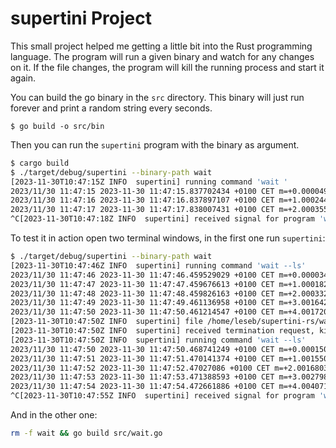 # supertini Project

This small project helped me getting a little bit into the Rust programming language.
The program will run a given binary and watch for any changes on it. If the file changes, the program will kill the running process and start it again.

You can build the go binary in the `src`  directory. This binary will just run forever and print a
random string every seconds.

```
$ go build -o src/bin
```

Then you can run the `supertini` program with the binary as argument.

```bash
$ cargo build
$ ./target/debug/supertini --binary-path wait
[2023-11-30T10:47:15Z INFO  supertini] running command 'wait '
2023/11/30 11:47:15 2023-11-30 11:47:15.837702434 +0100 CET m=+0.000049969 1480460F-538A-15F2-4D14-8D64C4399FDF
2023/11/30 11:47:16 2023-11-30 11:47:16.837897107 +0100 CET m=+1.000244649 1480460F-538A-15F2-4D14-8D64C4399FDF
2023/11/30 11:47:17 2023-11-30 11:47:17.838007431 +0100 CET m=+2.000355031 1480460F-538A-15F2-4D14-8D64C4399FDF
^C[2023-11-30T10:47:18Z INFO  supertini] received signal for program 'wait', bye now!
```

To test it in action open two terminal windows, in the first one run `supertini`:

```bash
$ ./target/debug/supertini --binary-path wait
[2023-11-30T10:47:46Z INFO  supertini] running command 'wait --ls'
2023/11/30 11:47:46 2023-11-30 11:47:46.459529029 +0100 CET m=+0.000034858 042876B8-D336-D18F-071D-12319001FC55
2023/11/30 11:47:47 2023-11-30 11:47:47.459676613 +0100 CET m=+1.000182508 042876B8-D336-D18F-071D-12319001FC55
2023/11/30 11:47:48 2023-11-30 11:47:48.459826163 +0100 CET m=+2.000332064 042876B8-D336-D18F-071D-12319001FC55
2023/11/30 11:47:49 2023-11-30 11:47:49.461136958 +0100 CET m=+3.001642854 042876B8-D336-D18F-071D-12319001FC55
2023/11/30 11:47:50 2023-11-30 11:47:50.461214547 +0100 CET m=+4.001720442 042876B8-D336-D18F-071D-12319001FC55
[2023-11-30T10:47:50Z INFO  supertini] file /home/leseb/supertini-rs/wait changed, notifying channel for reload
[2023-11-30T10:47:50Z INFO  supertini] received termination request, killing pid 2675753
[2023-11-30T10:47:50Z INFO  supertini] running command 'wait --ls'
2023/11/30 11:47:50 2023-11-30 11:47:50.468741249 +0100 CET m=+0.000150692 5709C35C-F348-4008-847E-E7E2BA46C5BF
2023/11/30 11:47:51 2023-11-30 11:47:51.470141374 +0100 CET m=+1.001550813 5709C35C-F348-4008-847E-E7E2BA46C5BF
2023/11/30 11:47:52 2023-11-30 11:47:52.47027086 +0100 CET m=+2.001680300 5709C35C-F348-4008-847E-E7E2BA46C5BF
2023/11/30 11:47:53 2023-11-30 11:47:53.471388593 +0100 CET m=+3.002798032 5709C35C-F348-4008-847E-E7E2BA46C5BF
2023/11/30 11:47:54 2023-11-30 11:47:54.472661886 +0100 CET m=+4.004071331 5709C35C-F348-4008-847E-E7E2BA46C5BF
^C[2023-11-30T10:47:55Z INFO  supertini] received signal for program 'wait', bye now!
```

And in the other one:

```bash
rm -f wait && go build src/wait.go
```
